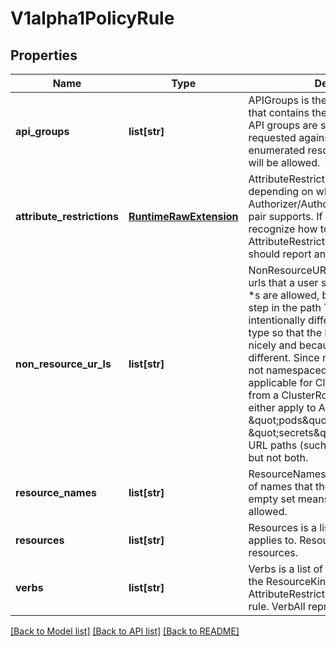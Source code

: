 # V1alpha1PolicyRule

## Properties
Name | Type | Description | Notes
------------ | ------------- | ------------- | -------------
**api_groups** | **list[str]** | APIGroups is the name of the APIGroup that contains the resources.  If multiple API groups are specified, any action requested against one of the enumerated resources in any API group will be allowed. | [optional] 
**attribute_restrictions** | [**RuntimeRawExtension**](RuntimeRawExtension.md) | AttributeRestrictions will vary depending on what the Authorizer/AuthorizationAttributeBuilder pair supports. If the Authorizer does not recognize how to handle the AttributeRestrictions, the Authorizer should report an error. | [optional] 
**non_resource_ur_ls** | **list[str]** | NonResourceURLs is a set of partial urls that a user should have access to.  *s are allowed, but only as the full, final step in the path This name is intentionally different than the internal type so that the DefaultConvert works nicely and because the ordering may be different. Since non-resource URLs are not namespaced, this field is only applicable for ClusterRoles referenced from a ClusterRoleBinding. Rules can either apply to API resources (such as \&quot;pods\&quot; or \&quot;secrets\&quot;) or non-resource URL paths (such as \&quot;/api\&quot;),  but not both. | [optional] 
**resource_names** | **list[str]** | ResourceNames is an optional white list of names that the rule applies to.  An empty set means that everything is allowed. | [optional] 
**resources** | **list[str]** | Resources is a list of resources this rule applies to.  ResourceAll represents all resources. | [optional] 
**verbs** | **list[str]** | Verbs is a list of Verbs that apply to ALL the ResourceKinds and AttributeRestrictions contained in this rule.  VerbAll represents all kinds. | 

[[Back to Model list]](../README.md#documentation-for-models) [[Back to API list]](../README.md#documentation-for-api-endpoints) [[Back to README]](../README.md)


